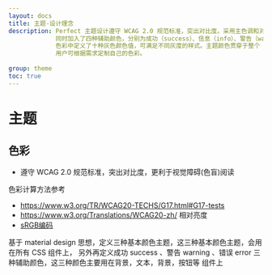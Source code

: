 ```yaml
---
layout: docs
title: 主题-设计理念
description: Perfect 主题设计遵守 WCAG 2.0 规范标准，突出对比度。采用主色调和对比色调处理，
             同时加入了四种辅助颜色，分别为成功（success）、信息（info）、警告（warning）、错误（error）。
             色彩中定义了十种灰色颜色值，可满足不同灰度的样式。主题颜色贯穿于整个 CSS 组件中，所有组件默认采用浅色调设计，
             用户可根据需求定制自己的色彩。
             
group: theme
toc: true
---
```


# 主题

## 色彩

* 遵守 WCAG 2.0 规范标准，突出对比度，更利于视觉障碍(色盲)阅读

色彩计算方法参考
* https://www.w3.org/TR/WCAG20-TECHS/G17.html#G17-tests
* https://www.w3.org/Translations/WCAG20-zh/  相对亮度
* [sRGB编码](https://www.w3.org/Graphics/Color/sRGB.html)

基于 material design 思想，定义三种基本颜色主题，这三种基本颜色主题，会用在所有 CSS 组件上，
另外再定义成功 success 、警告 warning 、错误 error 三种辅助颜色，这三种颜色主要用在背景，文本，背景，按钮等
组件上

